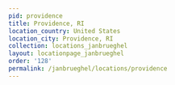 ```yaml
---
pid: providence
title: Providence, RI
location_country: United States
location_city: Providence, RI
collection: locations_janbrueghel
layout: locationpage_janbrueghel
order: '128'
permalink: /janbrueghel/locations/providence
---
```

